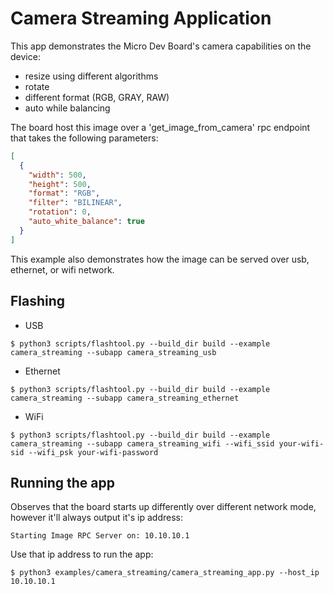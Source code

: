# Camera Streaming Application

This app demonstrates the Micro Dev Board's camera capabilities on the device:
 - resize using different algorithms
 - rotate
 - different format (RGB, GRAY, RAW)
 - auto while balancing

The board host this image over a 'get_image_from_camera' rpc endpoint that takes the following parameters:
```json
[
  {
    "width": 500,
    "height": 500,
    "format": "RGB",
    "filter": "BILINEAR",
    "rotation": 0,
    "auto_white_balance": true
  }
]
```

This example also demonstrates how the image can be served over usb, ethernet, or wifi network.

## Flashing
- USB
```
$ python3 scripts/flashtool.py --build_dir build --example camera_streaming --subapp camera_streaming_usb
```
- Ethernet
```
$ python3 scripts/flashtool.py --build_dir build --example camera_streaming --subapp camera_streaming_ethernet
```
- WiFi
```
$ python3 scripts/flashtool.py --build_dir build --example camera_streaming --subapp camera_streaming_wifi --wifi_ssid your-wifi-sid --wifi_psk your-wifi-password
```

## Running the app
Observes that the board starts up differently over different network mode, however it'll always output it's ip address:
```
Starting Image RPC Server on: 10.10.10.1
```
Use that ip address to run the app:
```
$ python3 examples/camera_streaming/camera_streaming_app.py --host_ip 10.10.10.1
```
